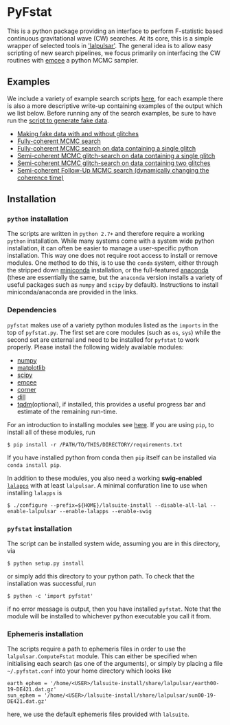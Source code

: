 # PyFstat

This is a python package providing an interface to perform F-statistic based
continuous gravitational wave (CW) searches. At its core, this is a simple
wrapper of selected tools in
['lalpulsar'](http://software.ligo.org/docs/lalsuite/lalpulsar/). The general
idea is to allow easy scripting of new search pipelines, we focus
primarily on interfacing the CW routines with
[emcee](http://dan.iel.fm/emcee/current/) a python MCMC sampler.


## Examples

We include a variety of example search scripts [here](examples), for each
example there is also a more descriptive write-up containing examples of the
output which we list below. Before running any of the search examples, be sure
to have run the [script to generate fake data](examples/make_fake_data.py).

* [Making fake data with and without glitches](docs/make_fake_data.md)
* [Fully-coherent MCMC search](docs/fully_coherent_search_using_MCMC.md)
* [Fully-coherent MCMC search on data containing a single glitch](docs/fully_coherent_search_using_MCMC_on_glitching_data.md)
* [Semi-coherent MCMC glitch-search on data containing a single glitch](docs/semi_coherent_glitch_search_using_MCMC_on_glitching_data.md)
* [Semi-coherent MCMC glitch-search on data containing two glitches](docs/semi_coherent_glitch_search_with_two_glitches_using_MCMC_on_glitching_data.md)
* [Semi-coherent Follow-Up MCMC search (dynamically changing the coherence time)](docs/follow_up.md)

## Installation

### `python` installation
The scripts are written in `python 2.7+` and therefore require a working
`python` installation. While many systems come with a system wide python
installation, it can often be easier to manage a user-specific python
installation. This way one does not require root access to install or remove
modules. One method to do this, is to use the `conda` system, either through
the stripped down [miniconda](http://conda.pydata.org/miniconda.html)
installation, or the full-featured
[anaconda](https://www.continuum.io/downloads) (these are essentially the
same, but the `anaconda` version installs a variety of useful packages such as
`numpy` and `scipy` by default). Instructions to install miniconda/anaconda
are provided in the links.

### Dependencies

`pyfstat` makes use of a variety python modules listed as the
`imports` in the top of `pyfstat.py`. The first set are core modules (such as
`os`, `sys`) while the second set are external and need to be installed for
`pyfstat` to work properly. Please install the following widely available
modules:

* [numpy](http://www.numpy.org/)
* [matplotlib](http://matplotlib.org/)
* [scipy](https://www.scipy.org/)
* [emcee](http://dan.iel.fm/emcee/current/)
* [corner](https://pypi.python.org/pypi/corner/)
* [dill](https://pypi.python.org/pypi/dill)
* [tqdm](https://pypi.python.org/pypi/tqdm)(optional), if installed, this
  provides a useful progress bar and estimate of the remaining run-time.

For an introduction to installing modules see
[here](https://docs.python.org/3.5/installing/index.html). If you are using
`pip`, to install all of these modules, run
```
$ pip install -r /PATH/TO/THIS/DIRECTORY/requirements.txt
```
If you have installed python from conda then `pip` itself can be installed via
`conda install pip`.

In addition to these modules, you also need a working **swig-enabled**
[`lalapps`](http://software.ligo.org/docs/lalsuite/lalsuite/) with
  at least `lalpulsar`. A minimal confuration line to use when installing
`lalapps` is

```
$ ./configure --prefix=${HOME}/lalsuite-install --disable-all-lal --enable-lalpulsar --enable-lalapps --enable-swig
```


### `pyfstat` installation

The script can be installed system wide, assuming you are in this directory, via
```
$ python setup.py install
```
or simply add this directory to your python path. To check that the installation
was successful, run
```
$ python -c 'import pyfstat'
```
if no error message is output, then you have installed `pyfstat`. Note that
the module will be installed to whichever python executable you call it from.

### Ephemeris installation

The scripts require a path to ephemeris files in order to use the
`lalpulsar.ComputeFstat` module. This can either be specified when initialising
each search (as one of the arguments), or simply by placing a file
`~/.pyfstat.conf` into your home directory which looks like

```
earth_ephem = '/home/<USER>/lalsuite-install/share/lalpulsar/earth00-19-DE421.dat.gz'
sun_ephem = '/home/<USER>/lalsuite-install/share/lalpulsar/sun00-19-DE421.dat.gz'
```
here, we use the default ephemeris files provided with `lalsuite`.


